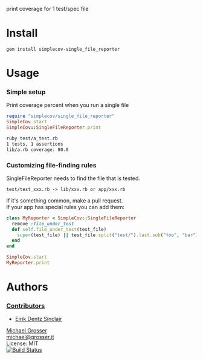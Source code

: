 print coverage for 1 test/spec file

Install
=======

    gem install simplecov-single_file_reporter

Usage
=====

### Simple setup

Print coverage percent when you run a single file

```Ruby
require "simplecov/single_file_reporter"
SimpleCov.start
SimpleCov::SingleFileReporter.print
```

```Bash
ruby test/a_test.rb
1 tests, 1 assertions
lib/a.rb coverage: 80.0
```

### Customizing file-finding rules

SingleFileReporter needs to find the file that is tested.
```
test/test_xxx.rb -> lib/xxx.rb or app/xxx.rb
```

If it's something common, make a pull request.<br/>
If your app has special rules you can add them:

```Ruby
class MyReporter < SimpleCov::SingleFileReporter
  remove :file_under_test
  def self.file_under_test(test_file)
    super(test_file) || test_file.split("test/").last.sub("foo", "bar").sub("_test.rb", ".rb")
  end
end

SimpleCov.start
MyReporter.print
```

Authors
======

### [Contributors](https://github.com/grosser/simplecov-single_file_reporter/contributors)
 - [Eirik Dentz Sinclair](https://github.com/edsinclair)

[Michael Grosser](http://grosser.it)<br/>
michael@grosser.it<br/>
License: MIT<br/>
[![Build Status](https://travis-ci.org/grosser/simplecov-single_file_reporter.png)](https://travis-ci.org/grosser/simplecov-single_file_reporter)
